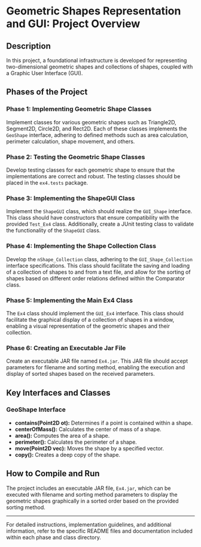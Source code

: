 # Geometric Shapes Representation and GUI: Project Overview

## Description

In this project, a foundational infrastructure is developed for representing two-dimensional geometric shapes and collections of shapes, coupled with a Graphic User Interface (GUI).

## Phases of the Project

### Phase 1: Implementing Geometric Shape Classes

Implement classes for various geometric shapes such as Triangle2D, Segment2D, Circle2D, and Rect2D. Each of these classes implements the `GeoShape` interface, adhering to defined methods such as area calculation, perimeter calculation, shape movement, and others. 

### Phase 2: Testing the Geometric Shape Classes

Develop testing classes for each geometric shape to ensure that the implementations are correct and robust. The testing classes should be placed in the `ex4.tests` package.

### Phase 3: Implementing the ShapeGUI Class

Implement the `ShapeGUI` class, which should realize the `GUI_Shape` interface. This class should have constructors that ensure compatibility with the provided `Test_Ex4` class. Additionally, create a JUnit testing class to validate the functionality of the `ShapeGUI` class.

### Phase 4: Implementing the Shape Collection Class

Develop the `nShape_Collection` class, adhering to the `GUI_Shape_Collection` interface specifications. This class should facilitate the saving and loading of a collection of shapes to and from a text file, and allow for the sorting of shapes based on different order relations defined within the Comparator class.

### Phase 5: Implementing the Main Ex4 Class

The `Ex4` class should implement the `GUI_Ex4` interface. This class should facilitate the graphical display of a collection of shapes in a window, enabling a visual representation of the geometric shapes and their collection.

### Phase 6: Creating an Executable Jar File

Create an executable JAR file named `Ex4.jar`. This JAR file should accept parameters for filename and sorting method, enabling the execution and display of sorted shapes based on the received parameters.

## Key Interfaces and Classes

### GeoShape Interface

- **contains(Point2D ot):** Determines if a point is contained within a shape.
- **centerOfMass():** Calculates the center of mass of a shape.
- **area():** Computes the area of a shape.
- **perimeter():** Calculates the perimeter of a shape.
- **move(Point2D vec):** Moves the shape by a specified vector.
- **copy():** Creates a deep copy of the shape.

## How to Compile and Run

The project includes an executable JAR file, `Ex4.jar`, which can be executed with filename and sorting method parameters to display the geometric shapes graphically in a sorted order based on the provided sorting method.

---

For detailed instructions, implementation guidelines, and additional information, refer to the specific README files and documentation included within each phase and class directory.
